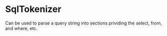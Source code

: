 # SqlTokenizer

Can be used to parse a query string into sections prividing the select, from, and where, etc.
